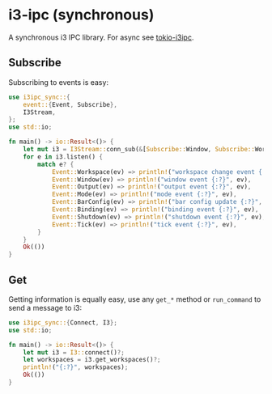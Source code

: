 # i3-ipc (synchronous)

A synchronous i3 IPC library. For async see [tokio-i3ipc](https://github.com/leshow/tokio-i3ipc).

## Subscribe

Subscribing to events is easy:

```rust
use i3ipc_sync::{
    event::{Event, Subscribe},
    I3Stream,
};
use std::io;

fn main() -> io::Result<()> {
    let mut i3 = I3Stream::conn_sub(&[Subscribe::Window, Subscribe::Workspace])?;
    for e in i3.listen() {
        match e? {
            Event::Workspace(ev) => println!("workspace change event {:?}", ev),
            Event::Window(ev) => println!("window event {:?}", ev),
            Event::Output(ev) => println!("output event {:?}", ev),
            Event::Mode(ev) => println!("mode event {:?}", ev),
            Event::BarConfig(ev) => println!("bar config update {:?}", ev),
            Event::Binding(ev) => println!("binding event {:?}", ev),
            Event::Shutdown(ev) => println!("shutdown event {:?}", ev),
            Event::Tick(ev) => println!("tick event {:?}", ev),
        }
    }
    Ok(())
}
```

## Get

Getting information is equally easy, use any `get_*` method or `run_command` to send a message to i3:

```rust
use i3ipc_sync::{Connect, I3};
use std::io;

fn main() -> io::Result<()> {
    let mut i3 = I3::connect()?;
    let workspaces = i3.get_workspaces()?;
    println!("{:?}", workspaces);
    Ok(())
}
```
